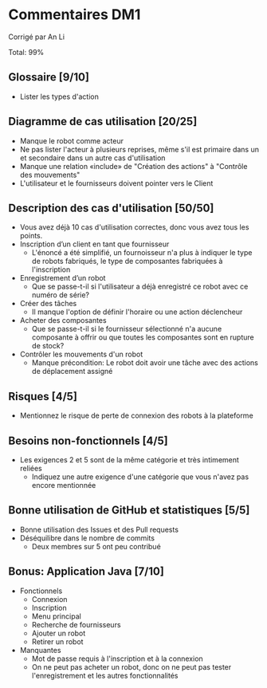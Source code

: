 # Commentaires DM1

Corrigé par An Li

Total: 99%

## Glossaire [9/10]

- Lister les types d'action

## Diagramme de cas utilisation [20/25]

- Manque le robot comme acteur
- Ne pas lister l'acteur à plusieurs reprises, même s'il est primaire dans un et secondaire dans un autre cas d'utilisation
- Manque une relation «include» de "Création des actions" à "Contrôle des mouvements"
- L'utilisateur et le fournisseurs doivent pointer vers le Client

## Description des cas d'utilisation [50/50]

- Vous avez déjà 10 cas d'utilisation correctes, donc vous avez tous les points.
- Inscription d’un client en tant que fournisseur
  - L'énoncé a été simplifié, un fournoisseur n'a plus à indiquer le type de robots fabriqués, le type de composantes fabriquées à l'inscription
- Enregistrement d’un robot
  - Que se passe-t-il si l'utilisateur a déjà enregistré ce robot avec ce numéro de série?
- Créer des tâches
  - Il manque l'option de définir l'horaire ou une action déclencheur
- Acheter des composantes
  - Que se passe-t-il si le fournisseur sélectionné n'a aucune composante à offrir ou que toutes les composantes sont en rupture de stock?
- Contrôler les mouvements d'un robot
  - Manque précondition: Le robot doit avoir une tâche avec des actions de déplacement assigné

## Risques [4/5]

- Mentionnez le risque de perte de connexion des robots à la plateforme

## Besoins non-fonctionnels [4/5]

- Les exigences 2 et 5 sont de la même catégorie et très intimement reliées
  - Indiquez une autre exigence d'une catégorie que vous n'avez pas encore mentionnée

## Bonne utilisation de GitHub et statistiques [5/5]

- Bonne utilisation des Issues et des Pull requests
- Déséquilibre dans le nombre de commits
  - Deux membres sur 5 ont peu contribué

## Bonus: Application Java [7/10]

- Fonctionnels
  - Connexion
  - Inscription
  - Menu principal
  - Recherche de fournisseurs
  - Ajouter un robot
  - Retirer un robot
- Manquantes
  - Mot de passe requis à l'inscription et à la connexion
  - On ne peut pas acheter un robot, donc on ne peut pas tester l'enregistrement et les autres fonctionnalités
